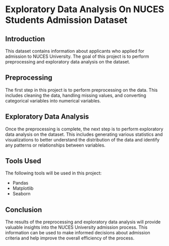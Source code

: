 # Exploratory Data Analysis On NUCES Students Admission Dataset

## Introduction
This dataset contains information about applicants who applied for admission to NUCES University. The goal of this project is to perform preprocessing and exploratory data analysis on the dataset.

## Preprocessing
The first step in this project is to perform preprocessing on the data. This includes cleaning the data, handling missing values, and converting categorical variables into numerical variables.

## Exploratory Data Analysis
Once the preprocessing is complete, the next step is to perform exploratory data analysis on the dataset. This includes generating various statistics and visualizations to better understand the distribution of the data and identify any patterns or relationships between variables.

## Tools Used
The following tools will be used in this project:
- Pandas
- Matplotlib
- Seaborn

## Conclusion
The results of the preprocessing and exploratory data analysis will provide valuable insights into the NUCES University admission process. This information can be used to make informed decisions about admission criteria and help improve the overall efficiency of the process.
